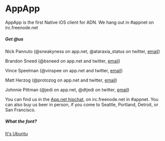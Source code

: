 AppApp
======
AppApp is the first Native iOS client for ADN. We hang out in #appnet on irc.freenode.net

##### Get @us #####

Nick Pannuto (@sneakyness on app.net, @ataraxia_status on twitter, [email](mailto:sneakyness@sneakyness.com))
  
Brandon Sneed (@bsneed on app.net and twitter, [email](mailto:brandon@redf.net))

Vince Speelman (@vinspee on app.net and twitter, [email](mailto:v@vinspee.me))

Matt Herzog (@protozog on app.net and twitter, [email](mailto:protozog@gmail.com))

Johnnie Pittman (@jedi on app.net, @dtjedi on twitter, [email](mailto:jpittman@group6.net))

You can find us in the [App.net hipchat](https://www.hipchat.com/garqCaGOZ), on irc.freenode.net in #appnet. You can also buy us beer in person, if you come to Seattle, Portland, Detroit, or San Francisco.

##### What the font? #####

[It's Ubuntu](http://font.ubuntu.com)